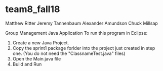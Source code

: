 # team8_fall18
Matthew Ritter
Jeremy Tannenbaum
Alexander Amundson
Chuck Millsap

Group Management Java Application
To run this program in Eclipse:
1. Create a new Java Project.
2. Copy the sprint1 package forlder into the project just created in step one. (You do not need the "ClassnameTest.java" files)
3. Open the Main.java file
4. Build and Run

